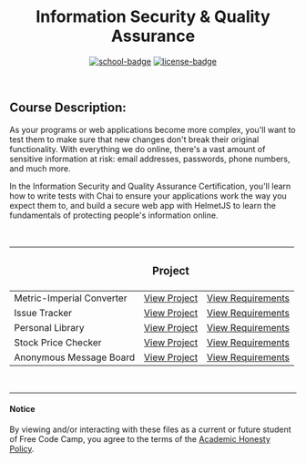 <div align="center">

# Information Security & Quality Assurance

[![school-badge]][course-link]
[![license-badge]][LICENSE]

</div>

<!-- badge info -->
[school-badge]:https://img.shields.io/badge/free_Code_Camp-Security_&_Quality_Assurance-white?labelColor=midnightblue&logo=freeCodeCamp&style=for-the-badge
[course-link]:https://www.freecodecamp.org/learn/information-security-and-quality-assurance/ "Information Security & Quality Assurance"
[license-badge]:https://img.shields.io/github/license/parasiticfrisk/basic-cognitive-process?color=success&&style=for-the-badge
[LICENSE]:LICENSE "MIT License"

<br>

## Course Description:
As your programs or web applications become more complex, you'll want to test them to make sure that new changes don't break their original functionality. With everything we do online, there's a vast amount of sensitive information at risk: email addresses, passwords, phone numbers, and much more.

In the Information Security and Quality Assurance Certification, you'll learn how to write tests with Chai to ensure your applications work the way you expect them to, and build a secure web app with HelmetJS to learn the fundamentals of protecting people's information online.

<br>

|                           | <h3 align="center">Project</h3> |                            |
| :------------------------ | :------------------------------ | :------------------------- |
| Metric-Imperial Converter | [View Project][proj01]          | [View Requirements][req01] |
| Issue Tracker             | [View Project][proj02]          | [View Requirements][req02] |
| Personal Library          | [View Project][proj03]          | [View Requirements][req03] |
| Stock Price Checker       | [View Project][proj04]          | [View Requirements][req04] |
| Anonymous Message Board   | [View Project][proj05]          | [View Requirements][req05] |

<!-- project quick links -->
[proj01]:https://cumbersome-band-dead.glitch.me
[proj02]:https://outgoing-emphasized-cheque.glitch.me
[proj03]:https://mini-buttered-darkness.glitch.me
[proj04]:https://jungle-frill-traffic.glitch.me
[proj05]:#
[req01]:https://www.freecodecamp.org/learn/quality-assurance/quality-assurance-projects/metric-imperial-converter "Metric-Imperial Converter"
[req02]:https://www.freecodecamp.org/learn/quality-assurance/quality-assurance-projects/issue-tracker "Issue Tracker"
[req03]:https://www.freecodecamp.org/learn/quality-assurance/quality-assurance-projects/personal-library "Personal Library"
[req04]:https://www.freecodecamp.org/learn/information-security/information-security-projects/stock-price-checker "Stock Price Checker"
[req05]:https://www.freecodecamp.org/learn/information-security/information-security-projects/anonymous-message-board "Anonymous Message Board"

<br>

---
#### Notice
By viewing and/or interacting with these files as a current or future student of Free Code Camp, you agree to the terms of the [Academic Honesty Policy].

[Academic Honesty Policy]:../academic_honesty_policy